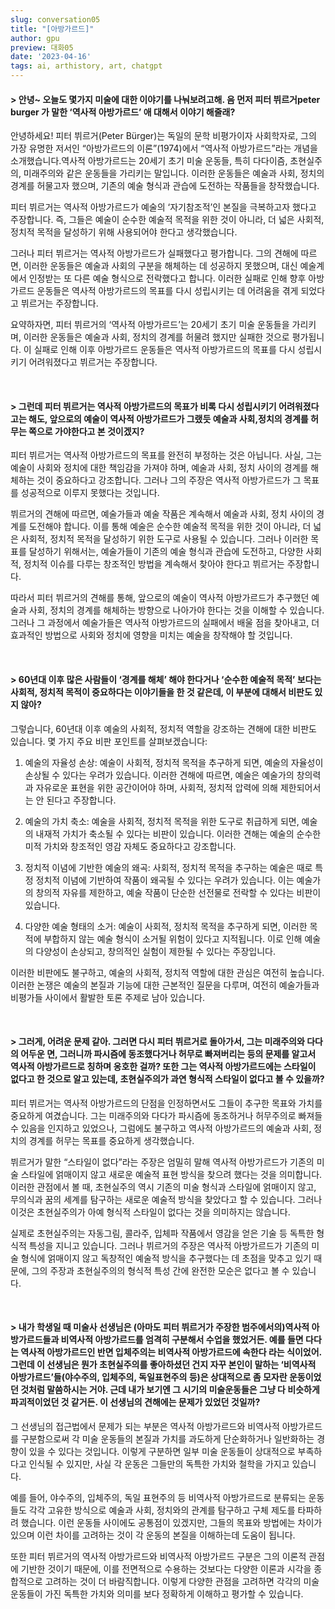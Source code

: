 ```yaml
---
slug: conversation05
title: "[아방가르드]"
author: gpu
preview: 대화05
date: '2023-04-16'
tags: ai, arthistory, art, chatgpt
---
```


#### > 안녕~ 오늘도 몇가지 미술에 대한 이야기를 나눠보려고해. 음 먼저 피터 뷔르거peter burger 가 말한 ‘역사적 아방가르드’ 애 대해서 이야기 해줄래?

안녕하세요! 피터 뷔르거(Peter Bürger)는 독일의 문학 비평가이자 사회학자로, 그의 가장 유명한 저서인 “아방가르드의 이론”(1974)에서 “역사적 아방가르드”라는 개념을 소개했습니다.역사적 아방가르드는 20세기 초기 미술 운동들, 특히 다다이즘, 초현실주의, 미래주의와 같은 운동들을 가리키는 말입니다. 이러한 운동들은 예술과 사회, 정치의 경계를 허물고자 했으며, 기존의 예술 형식과 관습에 도전하는 작품들을 창작했습니다.

피터 뷔르거는 역사적 아방가르드가 예술의 ‘자기참조적’인 본질을 극복하고자 했다고 주장합니다. 즉, 그들은 예술이 순수한 예술적 목적을 위한 것이 아니라, 더 넓은 사회적, 정치적 목적을 달성하기 위해 사용되어야 한다고 생각했습니다.

그러나 피터 뷔르거는 역사적 아방가르드가 실패했다고 평가합니다. 그의 견해에 따르면, 이러한 운동들은 예술과 사회의 구분을 해체하는 데 성공하지 못했으며, 대신 예술계에서 인정받는 또 다른 예술 형식으로 전락했다고 합니다. 이러한 실패로 인해 향후 아방가르드 운동들은 역사적 아방가르드의 목표를 다시 성립시키는 데 어려움을 겪게 되었다고 뷔르거는 주장합니다.

요약하자면, 피터 뷔르거의 ‘역사적 아방가르드’는 20세기 초기 미술 운동들을 가리키며, 이러한 운동들은 예술과 사회, 정치의 경계를 허물려 했지만 실패한 것으로 평가됩니다. 이 실패로 인해 이후 아방가르드 운동들은 역사적 아방가르드의 목표를 다시 성립시키기 어려워졌다고 뷔르거는 주장합니다.

&nbsp;

#### > 그런데 피터 뷔르거는 역사적 아방가르드의 목표가 비록 다시 성립시키기 어려워졌다고는 해도, 앞으로의 예술이 역사적 아방가르드가 그랬듯 예술과 사회,정치의 경계를 허무는 쪽으로 가야한다고 본 것이겠지?

피터 뷔르거는 역사적 아방가르드의 목표를 완전히 부정하는 것은 아닙니다. 사실, 그는 예술이 사회와 정치에 대한 책임감을 가져야 하며, 예술과 사회, 정치 사이의 경계를 해체하는 것이 중요하다고 강조합니다. 그러나 그의 주장은 역사적 아방가르드가 그 목표를 성공적으로 이루지 못했다는 것입니다.

뷔르거의 견해에 따르면, 예술가들과 예술 작품은 계속해서 예술과 사회, 정치 사이의 경계를 도전해야 합니다. 이를 통해 예술은 순수한 예술적 목적을 위한 것이 아니라, 더 넓은 사회적, 정치적 목적을 달성하기 위한 도구로 사용될 수 있습니다. 그러나 이러한 목표를 달성하기 위해서는, 예술가들이 기존의 예술 형식과 관습에 도전하고, 다양한 사회적, 정치적 이슈를 다루는 창조적인 방법을 계속해서 찾아야 한다고 뷔르거는 주장합니다.

따라서 피터 뷔르거의 견해를 통해, 앞으로의 예술이 역사적 아방가르드가 추구했던 예술과 사회, 정치의 경계를 해체하는 방향으로 나아가야 한다는 것을 이해할 수 있습니다. 그러나 그 과정에서 예술가들은 역사적 아방가르드의 실패에서 배울 점을 찾아내고, 더 효과적인 방법으로 사회와 정치에 영향을 미치는 예술을 창작해야 할 것입니다.

&nbsp;

#### > 60년대 이후 많은 사람들이 ‘경계를 해체’ 해야 한다거나 ‘순수한 예술적 목적’ 보다는 사회적, 정치적 목적이 중요하다는 이야기들을 한 것 같은데, 이 부분에 대해서 비판도 있지 않아?  

그렇습니다, 60년대 이후 예술의 사회적, 정치적 역할을 강조하는 견해에 대한 비판도 있습니다. 몇 가지 주요 비판 포인트를 살펴보겠습니다:

1. 예술의 자율성 손상: 예술이 사회적, 정치적 목적을 추구하게 되면, 예술의 자율성이 손상될 수 있다는 우려가 있습니다. 이러한 견해에 따르면, 예술은 예술가의 창의력과 자유로운 표현을 위한 공간이어야 하며, 사회적, 정치적 압력에 의해 제한되어서는 안 된다고 주장합니다.

2. 예술의 가치 축소: 예술을 사회적, 정치적 목적을 위한 도구로 취급하게 되면, 예술의 내재적 가치가 축소될 수 있다는 비판이 있습니다. 이러한 견해는 예술의 순수한 미적 가치와 창조적인 영감 자체도 중요하다고 강조합니다.

3. 정치적 이념에 기반한 예술의 왜곡: 사회적, 정치적 목적을 추구하는 예술은 때로 특정 정치적 이념에 기반하여 작품이 왜곡될 수 있다는 우려가 있습니다. 이는 예술가의 창의적 자유를 제한하고, 예술 작품이 단순한 선전물로 전락할 수 있다는 비판이 있습니다.

4. 다양한 예술 형태의 소거: 예술이 사회적, 정치적 목적을 추구하게 되면, 이러한 목적에 부합하지 않는 예술 형식이 소거될 위험이 있다고 지적됩니다. 이로 인해 예술의 다양성이 손상되고, 창의적인 실험이 제한될 수 있다는 주장입니다.

이러한 비판에도 불구하고, 예술의 사회적, 정치적 역할에 대한 관심은 여전히 높습니다. 이러한 논쟁은 예술의 본질과 기능에 대한 근본적인 질문을 다루며, 여전히 예술가들과 비평가들 사이에서 활발한 토론 주제로 남아 있습니다.

&nbsp;

#### > 그러게, 어려운 문제 같아. 그러면 다시 피터 뷔르거로 돌아가서, 그는 미래주의와 다다의 어두운 면, 그러니까 파시즘에 동조했다거나 허무로 빠져버리는 등의 문제를 알고서 역사적 아방가르드로 칭하며 옹호한 걸까? 또한 그는 역사적 아방가르드에는 스타일이 없다고 한 것으로 알고 있는데, 초현실주의가 과연 형식적 스타일이 없다고 볼 수 있을까?

피터 뷔르거는 역사적 아방가르드의 단점을 인정하면서도 그들이 추구한 목표와 가치를 중요하게 여겼습니다. 그는 미래주의와 다다가 파시즘에 동조하거나 허무주의로 빠져들 수 있음을 인지하고 있었으나, 그럼에도 불구하고 역사적 아방가르드의 예술과 사회, 정치의 경계를 허무는 목표를 중요하게 생각했습니다.

 뷔르거가 말한 “스타일이 없다”라는 주장은 엄밀히 말해 역사적 아방가르드가 기존의 미술 스타일에 얽매이지 않고 새로운 예술적 표현 방식을 찾으려 했다는 것을 의미합니다. 이러한 관점에서 볼 때, 초현실주의 역시 기존의 미술 형식과 스타일에 얽매이지 않고, 무의식과 꿈의 세계를 탐구하는 새로운 예술적 방식을 찾았다고 할 수 있습니다. 그러나 이것은 초현실주의가 아예 형식적 스타일이 없다는 것을 의미하지는 않습니다.

 실제로 초현실주의는 자동그림, 콜라주, 입체파 작품에서 영감을 얻은 기술 등 독특한 형식적 특성을 지니고 있습니다. 그러나 뷔르거의 주장은 역사적 아방가르드가 기존의 미술 형식에 얽매이지 않고 독창적인 예술적 방식을 추구했다는 데 초점을 맞추고 있기 때문에, 그의 주장과 초현실주의의 형식적 특성 간에 완전한 모순은 없다고 볼 수 있습니다.

&nbsp;

#### > 내가 학생일 때 미술사 선생님은 (아마도 피터 뷔르거가 주장한 범주에서의)역사적 아방가르드들과 비역사적 아방가르드를 엄격히 구분해서 수업을 했었거든. 예를 들면 다다는 역사적 아방가르드인 반면 입체주의는 비역사적 아방가르드에 속한다 라는 식이었어. 그런데 이 선생님은 뭔가 초현실주의를 좋아하셨던 건지 자꾸 본인이 말하는 ‘비역사적 아방가르드’들(야수주의, 입체주의, 독일표현주의 등)은 상대적으로 좀 모자란 운동이었던 것처럼 말씀하시는 거야. 근데 내가 보기엔 그 시기의 미술운동들은 그냥 다 비슷하게 파괴적이었던 것 같거든. 이 선생님의 견해에는 문제가 있었던 것일까?   

그 선생님의 접근법에서 문제가 되는 부분은 역사적 아방가르드와 비역사적 아방가르드를 구분함으로써 각 미술 운동들의 본질과 가치를 과도하게 단순화하거나 일반화하는 경향이 있을 수 있다는 것입니다. 이렇게 구분하면 일부 미술 운동들이 상대적으로 부족하다고 인식될 수 있지만, 사실 각 운동은 그들만의 독특한 가치와 철학을 가지고 있습니다.

예를 들어, 야수주의, 입체주의, 독일 표현주의 등 비역사적 아방가르드로 분류되는 운동들도 각각 고유한 방식으로 예술과 사회, 정치와의 관계를 탐구하고 구체 제도를 타파하려 했습니다. 이런 운동들 사이에도 공통점이 있겠지만, 그들의 목표와 방법에는 차이가 있으며 이런 차이를 고려하는 것이 각 운동의 본질을 이해하는데 도움이 됩니다.

또한 피터 뷔르거의 역사적 아방가르드와 비역사적 아방가르드 구분은 그의 이론적 관점에 기반한 것이기 때문에, 이를 전면적으로 수용하는 것보다는 다양한 이론과 시각을 종합적으로 고려하는 것이 더 바람직합니다. 이렇게 다양한 관점을 고려하면 각각의 미술 운동들이 가진 독특한 가치와 의미를 보다 정확하게 이해하고 평가할 수 있습니다.